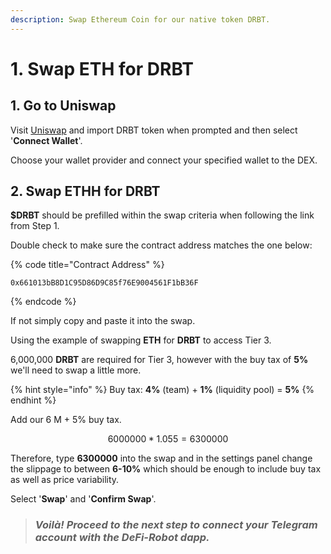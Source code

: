 ```yaml
---
description: Swap Ethereum Coin for our native token DRBT.
---
```


# 1. Swap ETH for DRBT

## 1. Go to Uniswap

Visit [Uniswap](https://app.uniswap.org/#/swap?outputCurrency=0x661013bB8D1C95D86D9C85f76E9004561F1bB36F\&chain=mainnet) and import DRBT token when prompted and then select '**Connect Wallet**'.

Choose your wallet provider and connect your specified wallet to the DEX.

## 2. Swap ETHH for DRBT

**$DRBT** should be prefilled within the swap criteria when following the link from Step 1.&#x20;

Double check to make sure the contract address matches the one below:

{% code title="Contract Address" %}
```solidity
0x661013bB8D1C95D86D9C85f76E9004561F1bB36F
```
{% endcode %}

If not simply copy and paste it into the swap.

Using the example of swapping **ETH** for **DRBT** to access Tier 3.

6,000,000 **DRBT** are required for Tier 3, however with the buy tax of **5%** we'll need to swap a little  more.

{% hint style="info" %}
Buy tax: **4%** (team) + **1%** (liquidity pool) = **5%**
{% endhint %}

Add our 6 M + 5% buy tax.

$$6000000 * 1.05 5 = 6300000$$

Therefore, type **6300000** into the swap and in the settings panel change the slippage to between **6-10%** which should be enough to include buy tax as well as price variability.

Select '**Swap**' and '**Confirm Swap**'.

> ### _**Voilà! Proceed to the next step to connect your Telegram account with the DeFi-Robot dapp.**_
